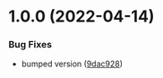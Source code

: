 # 1.0.0 (2022-04-14)


### Bug Fixes

* bumped version ([9dac928](https://github.com/Meisterlama/MultiBuild/commit/9dac9280a075a643af0153dd79bf24e0fa3a3951))
